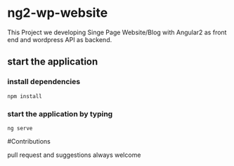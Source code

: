 # ng2-wp-website

This Project we developing Singe Page Website/Blog with Angular2 as front end and wordpress API as backend.



## start the application

### install dependencies

    npm install

### start the application by typing

    ng serve
    

#Contributions

pull request and suggestions always welcome
   
